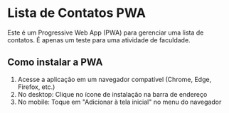 # Lista de Contatos PWA

Este é um Progressive Web App (PWA) para gerenciar uma lista de contatos.
É apenas um teste para uma atividade de faculdade.

## Como instalar a PWA

1. Acesse a aplicação em um navegador compatível (Chrome, Edge, Firefox, etc.)
2. No desktop: Clique no ícone de instalação na barra de endereço
3. No mobile: Toque em "Adicionar à tela inicial" no menu do navegador
